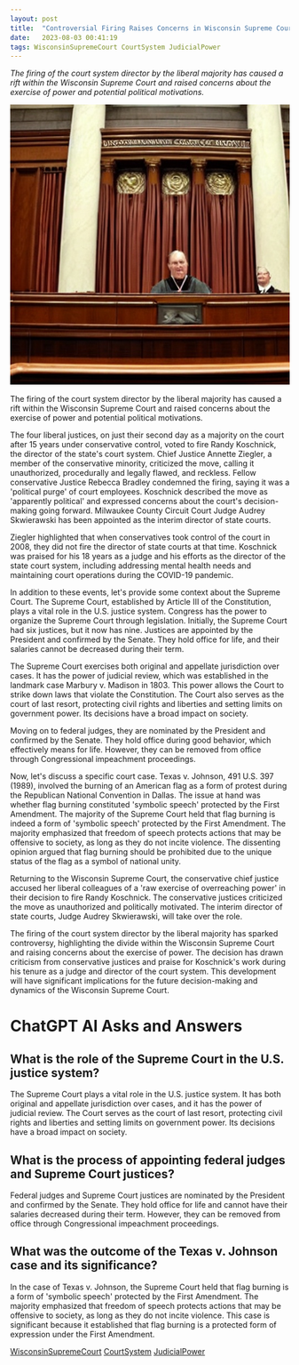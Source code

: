 ```yaml
---
layout: post
title:  "Controversial Firing Raises Concerns in Wisconsin Supreme Court"
date:   2023-08-03 00:41:19 
tags: WisconsinSupremeCourt CourtSystem JudicialPower
---
```

*The firing of the court system director by the liberal majority has caused a rift within the Wisconsin Supreme Court and raised concerns about the exercise of power and potential political motivations.*

![justices, firing conflict liberal majority on the Wisconsin Supreme Court that has exercise of power](/assets/09edb9ad-beb1-48cb-a7cb-2790efc4abd1.jpg "Controversial Firing Raises Concerns in Wisconsin Supreme Court")

The firing of the court system director by the liberal majority has caused a rift within the Wisconsin Supreme Court and raised concerns about the exercise of power and potential political motivations.

The four liberal justices, on just their second day as a majority on the court after 15 years under conservative control, voted to fire Randy Koschnick, the director of the state's court system. Chief Justice Annette Ziegler, a member of the conservative minority, criticized the move, calling it unauthorized, procedurally and legally flawed, and reckless. Fellow conservative Justice Rebecca Bradley condemned the firing, saying it was a 'political purge' of court employees. Koschnick described the move as 'apparently political' and expressed concerns about the court's decision-making going forward. Milwaukee County Circuit Court Judge Audrey Skwierawski has been appointed as the interim director of state courts.

Ziegler highlighted that when conservatives took control of the court in 2008, they did not fire the director of state courts at that time. Koschnick was praised for his 18 years as a judge and his efforts as the director of the state court system, including addressing mental health needs and maintaining court operations during the COVID-19 pandemic.

In addition to these events, let's provide some context about the Supreme Court. The Supreme Court, established by Article III of the Constitution, plays a vital role in the U.S. justice system. Congress has the power to organize the Supreme Court through legislation. Initially, the Supreme Court had six justices, but it now has nine. Justices are appointed by the President and confirmed by the Senate. They hold office for life, and their salaries cannot be decreased during their term.

The Supreme Court exercises both original and appellate jurisdiction over cases. It has the power of judicial review, which was established in the landmark case Marbury v. Madison in 1803. This power allows the Court to strike down laws that violate the Constitution. The Court also serves as the court of last resort, protecting civil rights and liberties and setting limits on government power. Its decisions have a broad impact on society.

Moving on to federal judges, they are nominated by the President and confirmed by the Senate. They hold office during good behavior, which effectively means for life. However, they can be removed from office through Congressional impeachment proceedings.

Now, let's discuss a specific court case. Texas v. Johnson, 491 U.S. 397 (1989), involved the burning of an American flag as a form of protest during the Republican National Convention in Dallas. The issue at hand was whether flag burning constituted 'symbolic speech' protected by the First Amendment. The majority of the Supreme Court held that flag burning is indeed a form of 'symbolic speech' protected by the First Amendment. The majority emphasized that freedom of speech protects actions that may be offensive to society, as long as they do not incite violence. The dissenting opinion argued that flag burning should be prohibited due to the unique status of the flag as a symbol of national unity.

Returning to the Wisconsin Supreme Court, the conservative chief justice accused her liberal colleagues of a 'raw exercise of overreaching power' in their decision to fire Randy Koschnick. The conservative justices criticized the move as unauthorized and politically motivated. The interim director of state courts, Judge Audrey Skwierawski, will take over the role.

The firing of the court system director by the liberal majority has sparked controversy, highlighting the divide within the Wisconsin Supreme Court and raising concerns about the exercise of power. The decision has drawn criticism from conservative justices and praise for Koschnick's work during his tenure as a judge and director of the court system. This development will have significant implications for the future decision-making and dynamics of the Wisconsin Supreme Court.


# ChatGPT AI Asks and Answers
## What is the role of the Supreme Court in the U.S. justice system?
The Supreme Court plays a vital role in the U.S. justice system. It has both original and appellate jurisdiction over cases, and it has the power of judicial review. The Court serves as the court of last resort, protecting civil rights and liberties and setting limits on government power. Its decisions have a broad impact on society.

## What is the process of appointing federal judges and Supreme Court justices?
Federal judges and Supreme Court justices are nominated by the President and confirmed by the Senate. They hold office for life and cannot have their salaries decreased during their term. However, they can be removed from office through Congressional impeachment proceedings.

## What was the outcome of the Texas v. Johnson case and its significance?
In the case of Texas v. Johnson, the Supreme Court held that flag burning is a form of 'symbolic speech' protected by the First Amendment. The majority emphasized that freedom of speech protects actions that may be offensive to society, as long as they do not incite violence. This case is significant because it established that flag burning is a protected form of expression under the First Amendment.


[WisconsinSupremeCourt](/tags/WisconsinSupremeCourt) [CourtSystem](/tags/CourtSystem) [JudicialPower](/tags/JudicialPower)